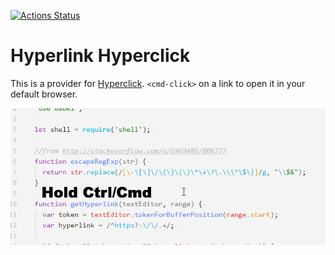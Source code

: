 [![Actions Status](https://github.com/UziTech/hyperlink-hyperclick/workflows/CI/badge.svg)](https://github.com/UziTech/hyperlink-hyperclick/actions)

# Hyperlink Hyperclick

This is a provider for [Hyperclick][1].
`<cmd-click>` on a link to open it in your default browser.

![screenshot](https://raw.githubusercontent.com/UziTech/hyperlink-hyperclick/master/screenshots/screenshot1.gif)

[1]: https://atom.io/packages/hyperclick
